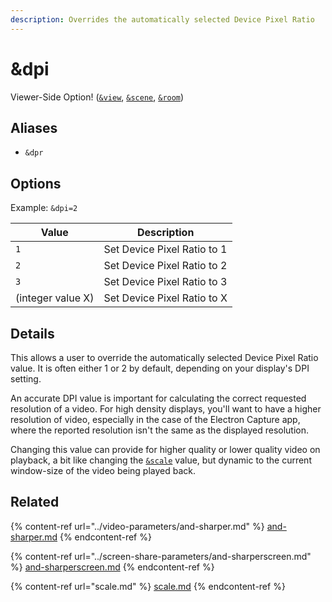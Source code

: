 ```yaml
---
description: Overrides the automatically selected Device Pixel Ratio
---
```


# \&dpi

Viewer-Side Option! ([`&view`](view.md), [`&scene`](scene.md), [`&room`](../../general-settings/room.md))

## Aliases

* `&dpr`

## Options

Example: `&dpi=2`

| Value             | Description                 |
| ----------------- | --------------------------- |
| `1`               | Set Device Pixel Ratio to 1 |
| `2`               | Set Device Pixel Ratio to 2 |
| `3`               | Set Device Pixel Ratio to 3 |
| (integer value X) | Set Device Pixel Ratio to X |

## Details

This allows a user to override the automatically selected Device Pixel Ratio value. It is often either 1 or 2 by default, depending on your display's DPI setting.

An accurate DPI value is important for calculating the correct requested resolution of a video. For high density displays, you'll want to have a higher resolution of video, especially in the case of the Electron Capture app, where the reported resolution isn't the same as the displayed resolution.

Changing this value can provide for higher quality or lower quality video on playback, a bit like changing the [`&scale`](scale.md) value, but dynamic to the current window-size of the video being played back.

## Related

{% content-ref url="../video-parameters/and-sharper.md" %}
[and-sharper.md](../video-parameters/and-sharper.md)
{% endcontent-ref %}

{% content-ref url="../screen-share-parameters/and-sharperscreen.md" %}
[and-sharperscreen.md](../screen-share-parameters/and-sharperscreen.md)
{% endcontent-ref %}

{% content-ref url="scale.md" %}
[scale.md](scale.md)
{% endcontent-ref %}
